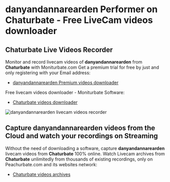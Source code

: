 # danyandannarearden Performer on Chaturbate - Free LiveCam videos downloader

## Chaturbate Live Videos Recorder

Monitor and record livecam videos of **danyandannarearden** from **Chaturbate** with Moniturbate.com
Get a premium trial for free by just and only registering with your Email address:
* [danyandannarearden Premium videos downloader](https://moniturbate.com/request-demo-licence-key.html)

Free livecam videos downloader - Moniturbate Software:
* [Chaturbate videos downloader](https://moniturbate.com/moniturbate-download-software.html)

![danyandannarearden livecam videos recorder](https://peachurnet.com/templates/moniturbate-software.png)


## Capture danyandannarearden videos from the Cloud and watch your recordings on Streaming

Without the need of downloading a software, capture **danyandannarearden** livecam videos from **Chaturbate** 100% online.
Watch Livecam archives from **Chaturbate** unlimitedly from thousands of existing recordings, only on Peachurbate.com and its websites network:
* [Chaturbate videos archives](https://peachurnet.com/)